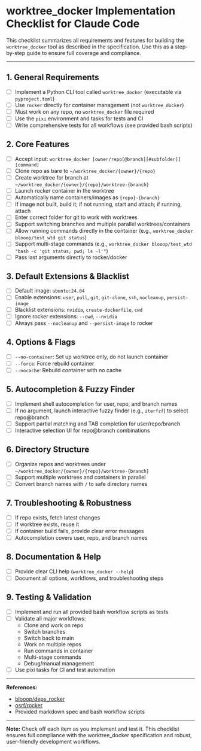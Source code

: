 # worktree_docker Implementation Checklist for Claude Code

This checklist summarizes all requirements and features for building the `worktree_docker` tool as described in the specification. Use this as a step-by-step guide to ensure full coverage and compliance.

---

## 1. General Requirements
- [ ] Implement a Python CLI tool called `worktree_docker` (executable via `pyproject.toml`)
- [ ] Use `rocker` directly for container management (not `worktree_docker`)
- [ ] Must work on any repo, no `worktree_docker` file required
- [ ] Use the `pixi` environment and tasks for tests and CI
- [ ] Write comprehensive tests for all workflows (see provided bash scripts)

## 2. Core Features
- [ ] Accept input: `worktree_docker [owner/repo[@branch][#subfolder]] [command]`
- [ ] Clone repo as bare to `~/worktree_docker/{owner}/{repo}`
- [ ] Create worktree for branch at `~/worktree_docker/{owner}/{repo}/worktree-{branch}`
- [ ] Launch rocker container in the worktree
- [ ] Automatically name containers/images as `{repo}-{branch}`
- [ ] If image not built, build it; if not running, start and attach; if running, attach
- [ ] Enter correct folder for git to work with worktrees
- [ ] Support switching branches and multiple parallel worktrees/containers
- [ ] Allow running commands directly in the container (e.g., `worktree_docker blooop/test_wtd git status`)
- [ ] Support multi-stage commands (e.g., `worktree_docker blooop/test_wtd "bash -c 'git status; pwd; ls -l'"`)
- [ ] Pass last arguments directly to rocker/docker

## 3. Default Extensions & Blacklist
- [ ] Default image: `ubuntu:24.04`
- [ ] Enable extensions: `user`, `pull`, `git`, `git-clone`, `ssh`, `nocleanup`, `persist-image`
- [ ] Blacklist extensions: `nvidia`, `create-dockerfile`, `cwd`
- [ ] Ignore rocker extensions: `--cwd`, `--nvidia`
- [ ] Always pass `--nocleanup` and `--persist-image` to rocker

## 4. Options & Flags
- [ ] `--no-container`: Set up worktree only, do not launch container
- [ ] `--force`: Force rebuild container
- [ ] `--nocache`: Rebuild container with no cache

## 5. Autocompletion & Fuzzy Finder
- [ ] Implement shell autocompletion for user, repo, and branch names
- [ ] If no argument, launch interactive fuzzy finder (e.g., `iterfzf`) to select repo@branch
- [ ] Support partial matching and TAB completion for user/repo/branch
- [ ] Interactive selection UI for repo@branch combinations

## 6. Directory Structure
- [ ] Organize repos and worktrees under `~/worktree_docker/{owner}/{repo}/worktree-{branch}`
- [ ] Support multiple worktrees and containers in parallel
- [ ] Convert branch names with `/` to safe directory names

## 7. Troubleshooting & Robustness
- [ ] If repo exists, fetch latest changes
- [ ] If worktree exists, reuse it
- [ ] If container build fails, provide clear error messages
- [ ] Autocompletion covers user, repo, and branch names

## 8. Documentation & Help
- [ ] Provide clear CLI help (`worktree_docker --help`)
- [ ] Document all options, workflows, and troubleshooting steps

## 9. Testing & Validation
- [ ] Implement and run all provided bash workflow scripts as tests
- [ ] Validate all major workflows:
    - Clone and work on repo
    - Switch branches
    - Switch back to main
    - Work on multiple repos
    - Run commands in container
    - Multi-stage commands
    - Debug/manual management
- [ ] Use pixi tasks for CI and test automation

---

**References:**
- [blooop/deps_rocker](https://github.com/blooop/deps_rocker)
- [osrf/rocker](https://github.com/osrf/rocker)
- Provided markdown spec and bash workflow scripts

---

**Note:** Check off each item as you implement and test it. This checklist ensures full compliance with the worktree_docker specification and robust, user-friendly development workflows.
